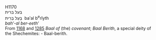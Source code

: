 <body>
  <p>H1170<br>  בּעל בּרית  <br> בַּעַל בְּרִיתּ  ‎  ba‛al b<sup>e</sup>rı̂yth  <br><i>bah‘-al</i> <i>ber-eeth‘ </i><br>From <a href="h1168.htm">1168</a> and <a href="h1285.htm">1285</a>  <i>Baal</i> <i>of</i> (the) <i>covenant</i>; <i>Baal</i> <i>Berith</i>, a special deity of the Shechemites: - Baal-berith.<br></p>
 </body>